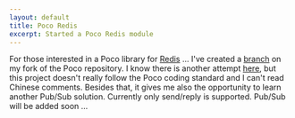 ```yaml
---
layout: default
title: Poco Redis
excerpt: Started a Poco Redis module
---
```


For those interested in a Poco library for [Redis](http://redis.io) ... I've
created a [branch](https://github.com/fbraem/poco/tree/redis) on
my fork of the Poco repository. 
I know there is another attempt [here](https://github.com/RedisCppTeam), but
this project doesn't really follow the Poco coding standard and I can't read
Chinese comments. Besides that, it gives me also the opportunity to learn
another Pub/Sub solution. Currently only send/reply is supported.
Pub/Sub will be added soon ...
